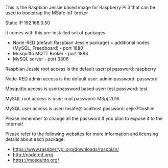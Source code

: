 This is the Raspbian Jessie based image for Raspberry Pi 3 that can be used to bootstrap the MSafe IoT broker

Static IP 192.168.0.50

It comes with this pre-installed set of packages:
- Node-RED (default Raspbian Jessie package) + additional nodes (MySQL, Freedboard) - port 1880
- Mosquitto MQTT Broker - port 1883
- MySQL server - port 3306

Raspbian Jessie root access is the default 
user: pi
password: raspberry

Node-RED admin access is the default
user: admin
password: password

Mosquitto access is user/password based
user: test
password: test

MySQL root access is
user: root
password: MSpj.2016

MySQL user access is
user: msafe@localhost
password: aejie7Ooshim

Please remember to change all the password if you plan to expose it to the Internet!

Please refer to the following websites for more information and licensing details about each package:
- https://www.raspberrypi.org/downloads/raspbian/
- http://nodered.org/
- https://mosquitto.org/
